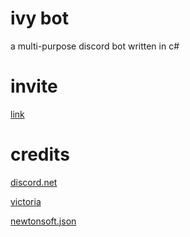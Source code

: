 # ivy bot
a multi-purpose discord bot written in c#
# invite
[link](https://discord.com/api/oauth2/authorize?client_id=719933579865489499&permissions=8&scope=bot)
# credits
[discord.net](https://github.com/discord-net/Discord.Net)

[victoria](https://github.com/Yucked/Victoria)

[newtonsoft.json](https://github.com/JamesNK/Newtonsoft.Json)
